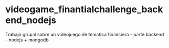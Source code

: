 # videogame_finantialchallenge_backend_nodejs
Trabajo grupal sobre un videojuego de tematica financiera - parte backend - nodejs + mongodb
